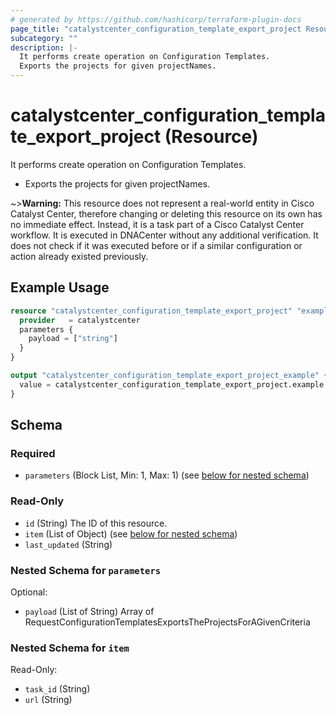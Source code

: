 ```yaml
---
# generated by https://github.com/hashicorp/terraform-plugin-docs
page_title: "catalystcenter_configuration_template_export_project Resource - terraform-provider-catalystcenter"
subcategory: ""
description: |-
  It performs create operation on Configuration Templates.
  Exports the projects for given projectNames.
---
```


# catalystcenter_configuration_template_export_project (Resource)

It performs create operation on Configuration Templates.

- Exports the projects for given projectNames.



~>**Warning:**
This resource does not represent a real-world entity in Cisco Catalyst Center, therefore changing or deleting this resource on its own has no immediate effect.
Instead, it is a task part of a Cisco Catalyst Center workflow. It is executed in DNACenter without any additional verification. It does not check if it was executed before or if a similar configuration or action already existed previously.

## Example Usage

```terraform
resource "catalystcenter_configuration_template_export_project" "example" {
  provider   = catalystcenter
  parameters {
    payload = ["string"]
  } 
}

output "catalystcenter_configuration_template_export_project_example" {
  value = catalystcenter_configuration_template_export_project.example
}
```

<!-- schema generated by tfplugindocs -->
## Schema

### Required

- `parameters` (Block List, Min: 1, Max: 1) (see [below for nested schema](#nestedblock--parameters))

### Read-Only

- `id` (String) The ID of this resource.
- `item` (List of Object) (see [below for nested schema](#nestedatt--item))
- `last_updated` (String)

<a id="nestedblock--parameters"></a>
### Nested Schema for `parameters`

Optional:

- `payload` (List of String) Array of RequestConfigurationTemplatesExportsTheProjectsForAGivenCriteria


<a id="nestedatt--item"></a>
### Nested Schema for `item`

Read-Only:

- `task_id` (String)
- `url` (String)
